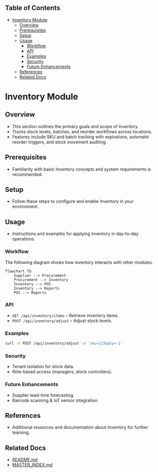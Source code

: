 <!-- START doctoc generated TOC please keep comment here to allow auto update -->
<!-- DON'T EDIT THIS SECTION, INSTEAD RE-RUN doctoc TO UPDATE -->
## Table of Contents

- [Inventory Module](#inventory-module)
  - [Overview](#overview)
  - [Prerequisites](#prerequisites)
  - [Setup](#setup)
  - [Usage](#usage)
    - [Workflow](#workflow)
    - [API](#api)
    - [Examples](#examples)
    - [Security](#security)
    - [Future Enhancements](#future-enhancements)
  - [References](#references)
  - [Related Docs](#related-docs)

<!-- END doctoc generated TOC please keep comment here to allow auto update -->

# Inventory Module

## Overview
- This section outlines the primary goals and scope of Inventory.
- Tracks stock levels, batches, and reorder workflows across locations.
- Features include SKU and batch tracking with expirations, automatic reorder triggers, and stock movement auditing.

## Prerequisites
- Familiarity with basic Inventory concepts and system requirements is recommended.

## Setup
- Follow these steps to configure and enable Inventory in your environment.

## Usage
- Instructions and examples for applying Inventory in day-to-day operations.

### Workflow
The following diagram shows how inventory interacts with other modules.
```mermaid
flowchart TD
    Supplier --> Procurement
    Procurement --> Inventory
    Inventory --> POS
    Inventory --> Reports
    POS --> Reports
```

### API
- `GET /api/inventory/items` – Retrieve inventory items.
- `POST /api/inventory/adjust` – Adjust stock levels.

### Examples
```bash
curl -X POST /api/inventory/adjust -d 'sku=123&qty=-1'
```

### Security
- Tenant isolation for stock data.
- Role-based access (managers, stock controllers).

### Future Enhancements
- Supplier lead-time forecasting.
- Barcode scanning & IoT sensor integration.

## References
- Additional resources and documentation about Inventory for further learning.

## Related Docs
- [README.md](README.md)
- [MASTER_INDEX.md](MASTER_INDEX.md)

